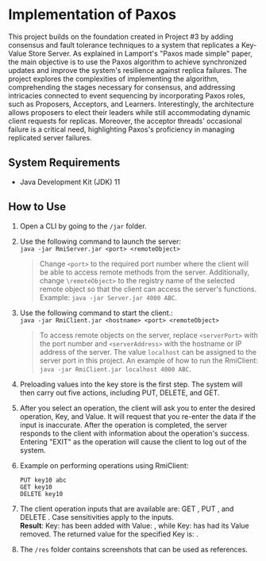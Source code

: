 # Implementation of Paxos

This project builds on the foundation created in Project #3 by adding consensus and fault tolerance techniques to a system that replicates a Key-Value Store Server. As explained in Lamport's "Paxos made simple" paper, the main objective is to use the Paxos algorithm to achieve synchronized updates and improve the system's resilience against replica failures. The project explores the complexities of implementing the algorithm, comprehending the stages necessary for consensus, and addressing intricacies connected to event sequencing by incorporating Paxos roles, such as Proposers, Acceptors, and Learners. Interestingly, the architecture allows proposers to elect their leaders while still accommodating dynamic client requests for replicas. Moreover, the acceptor threads' occasional failure is a critical need, highlighting Paxos's proficiency in managing replicated server failures.

## System Requirements

- Java Development Kit (JDK) 11

## How to Use

1. Open a CLI by going to the `/jar` folder.

2. Use the following command to launch the server: <br/>
   `java -jar RmiServer.jar <port> <remoteObject>` <br/>
   > Change `<port>` to the required port number where the client will be able to access remote methods from the server. Additionally, change `\remoteObject>` to the registry name of the selected remote object so that the client can access the server's functions. 
   > Example: `java -jar Server.jar 4000 ABC`.   

3. Use the following command to start the client.: <br/>
   `java -jar RmiClient.jar <hostname> <port> <remoteObject>` <br/>
   > To access remote objects on the server, replace `<serverPort>` with the port number and `<serverAddress>` with the hostname or IP address of the server. The value `localhost` can be assigned to the server port in this project. 
   > An example of how to run the RmiClient: `java -jar RmiClient.jar localhost 4000 ABC`.


4. Preloading values into the key store is the first step. The system will then carry out five actions, including PUT, DELETE, and GET.

5. After you select an operation, the client will ask you to enter the desired operation, Key, and Value. It will request that you re-enter the data if the input is inaccurate. After the operation is completed, the server responds to the client with information about the operation's success. Entering "EXIT" as the operation will cause the client to log out of the system.

6. Example on performing operations using RmiClient:

   `PUT key10 abc` <br/>
   `GET key10` <br/>
   `DELETE key10` <br/>

7. The client operation inputs that are available are: GET <KEY>, PUT <KEY> <VALUE>, and DELETE <KEY>. Case sensitivities apply to the inputs. </br>
   **Result**: 
   Key: <KEY> has been added with Value: <VALUE>, while Key: <KEY> has had its Value removed. The returned value for the specified Key is: <VALUE>.

8. The `/res` folder contains screenshots that can be used as references.

